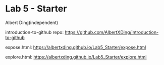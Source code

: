 # Lab 5 - Starter

Albert Ding(independent)

introduction-to-github repo: https://github.com/AlbertXDing/introduction-to-github

expose.html: https://albertxding.github.io/Lab5_Starter/expose.html

explore.html: https://albertxding.github.io/Lab5_Starter/explore.html
